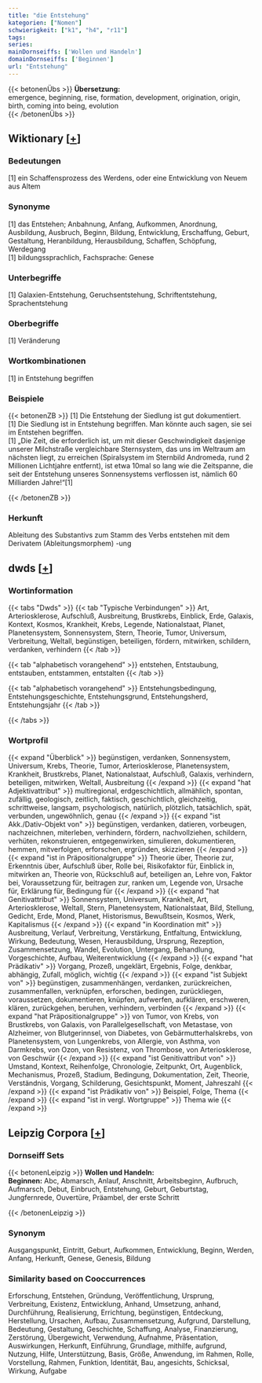 ```yaml
---
title: "die Entstehung"
kategorien: ["Nomen"]
schwierigkeit: ["k1", "h4", "r11"]
tags:
series:
mainDornseiffs: ['Wollen und Handeln']
domainDornseiffs: ['Beginnen']
url: "Entstehung"
---
```


{{< betonenÜbs >}}
**Übersetzung:**  
emergence, beginning, rise, formation, development, origination, origin, birth, coming into being, evolution  
{{< /betonenÜbs >}}

## Wiktionary [[+](https://de.wiktionary.org/wiki/Entstehung)]

### Bedeutungen
[1] ein Schaffensprozess des Werdens, oder eine Entwicklung von Neuem aus Altem  

### Synonyme
[1] das Entstehen; Anbahnung, Anfang, Aufkommen, Anordnung, Ausbildung, Ausbruch, Beginn, Bildung, Entwicklung, Erschaffung, Geburt, Gestaltung, Heranbildung, Herausbildung, Schaffen, Schöpfung, Werdegang  
[1] bildungssprachlich, Fachsprache: Genese  

### Unterbegriffe
[1] Galaxien-Entstehung, Geruchsentstehung, Schriftentstehung, Sprachentstehung  

### Oberbegriffe
[1] Veränderung  

### Wortkombinationen
[1] in Entstehung begriffen  

### Beispiele
{{< betonenZB >}}
[1] Die Entstehung der Siedlung ist gut dokumentiert.  
[1] Die Siedlung ist in Entstehung begriffen. Man könnte auch sagen, sie sei im Entstehen begriffen.  
[1] „Die Zeit, die erforderlich ist, um mit dieser Geschwindigkeit dasjenige unserer Milchstraße vergleichbare Sternsystem, das uns im Weltraum am nächsten liegt, zu erreichen (Spiralsystem im Sternbild Andromeda, rund 2 Millionen Lichtjahre entfernt), ist etwa 10mal so lang wie die Zeitspanne, die seit der Entstehung unseres Sonnensystems verflossen ist, nämlich 60 Milliarden Jahre!“[1]  

{{< /betonenZB >}}
### Herkunft
Ableitung des Substantivs zum Stamm des Verbs entstehen mit dem Derivatem (Ableitungsmorphem) -ung  



## dwds [[+](https://www.dwds.de/wb/Entstehung)]

### Wortinformation
{{< tabs "Dwds" >}}
{{< tab "Typische Verbindungen" >}}
Art, Arteriosklerose, Aufschluß, Ausbreitung, Brustkrebs, Einblick, Erde, Galaxis, Kontext, Kosmos, Krankheit, Krebs, Legende, Nationalstaat, Planet, Planetensystem, Sonnensystem, Stern, Theorie, Tumor, Universum, Verbreitung, Weltall, begünstigen, beteiligen, fördern, mitwirken, schildern, verdanken, verhindern
{{< /tab >}}

{{< tab "alphabetisch vorangehend" >}}
entstehen, Entstaubung, entstauben, entstammen, entstalten
{{< /tab >}}

{{< tab "alphabetisch vorangehend" >}}
Entstehungsbedingung, Entstehungsgeschichte, Entstehungsgrund, Entstehungsherd, Entstehungsjahr
{{< /tab >}}

{{< /tabs >}}

### Wortprofil
{{< expand "Überblick" >}} begünstigen, verdanken, Sonnensystem, Universum, Krebs, Theorie, Tumor, Arteriosklerose, Planetensystem, Krankheit, Brustkrebs, Planet, Nationalstaat, Aufschluß, Galaxis, verhindern, beteiligen, mitwirken, Weltall, Ausbreitung {{< /expand >}}
{{< expand "hat Adjektivattribut" >}} multiregional, erdgeschichtlich, allmählich, spontan, zufällig, geologisch, zeitlich, faktisch, geschichtlich, gleichzeitig, schrittweise, langsam, psychologisch, natürlich, plötzlich, tatsächlich, spät, verbunden, ungewöhnlich, genau {{< /expand >}}
{{< expand "ist Akk./Dativ-Objekt von" >}} begünstigen, verdanken, datieren, vorbeugen, nachzeichnen, miterleben, verhindern, fördern, nachvollziehen, schildern, verhüten, rekonstruieren, entgegenwirken, simulieren, dokumentieren, hemmen, mitverfolgen, erforschen, ergründen, skizzieren {{< /expand >}}
{{< expand "ist in Präpositionalgruppe" >}} Theorie über, Theorie zur, Erkenntnis über, Aufschluß über, Rolle bei, Risikofaktor für, Einblick in, mitwirken an, Theorie von, Rückschluß auf, beteiligen an, Lehre von, Faktor bei, Voraussetzung für, beitragen zur, ranken um, Legende von, Ursache für, Erklärung für, Bedingung für {{< /expand >}}
{{< expand "hat Genitivattribut" >}} Sonnensystem, Universum, Krankheit, Art, Arteriosklerose, Weltall, Stern, Planetensystem, Nationalstaat, Bild, Stellung, Gedicht, Erde, Mond, Planet, Historismus, Bewußtsein, Kosmos, Werk, Kapitalismus {{< /expand >}}
{{< expand "in Koordination mit" >}} Ausbreitung, Verlauf, Verbreitung, Verstärkung, Entfaltung, Entwicklung, Wirkung, Bedeutung, Wesen, Herausbildung, Ursprung, Rezeption, Zusammensetzung, Wandel, Evolution, Untergang, Behandlung, Vorgeschichte, Aufbau, Weiterentwicklung {{< /expand >}}
{{< expand "hat Prädikativ" >}} Vorgang, Prozeß, ungeklärt, Ergebnis, Folge, denkbar, abhängig, Zufall, möglich, wichtig {{< /expand >}}
{{< expand "ist Subjekt von" >}} begünstigen, zusammenhängen, verdanken, zurückreichen, zusammenfallen, verknüpfen, erforschen, bedingen, zurückliegen, voraussetzen, dokumentieren, knüpfen, aufwerfen, aufklären, erschweren, klären, zurückgehen, beruhen, verhindern, verbinden {{< /expand >}}
{{< expand "hat Präpositionalgruppe" >}} von Tumor, von Krebs, von Brustkrebs, von Galaxis, von Parallelgesellschaft, von Metastase, von Alzheimer, von Blutgerinnsel, von Diabetes, von Gebärmutterhalskrebs, von Planetensystem, von Lungenkrebs, von Allergie, von Asthma, von Darmkrebs, von Ozon, von Resistenz, von Thrombose, von Arteriosklerose, von Geschwür {{< /expand >}}
{{< expand "ist Genitivattribut von" >}} Umstand, Kontext, Reihenfolge, Chronologie, Zeitpunkt, Ort, Augenblick, Mechanismus, Prozeß, Stadium, Bedingung, Dokumentation, Zeit, Theorie, Verständnis, Vorgang, Schilderung, Gesichtspunkt, Moment, Jahreszahl {{< /expand >}}
{{< expand "ist Prädikativ von" >}} Beispiel, Folge, Thema {{< /expand >}}
{{< expand "ist in vergl. Wortgruppe" >}} Thema wie {{< /expand >}}

## Leipzig Corpora [[+](https://corpora.uni-leipzig.de/en/res?word=Entstehung&corpusId=deu_newscrawl-public_2018)]

### Dornseiff Sets
{{< betonenLeipzig >}}
**Wollen und Handeln:**  
**Beginnen:** Abc, Abmarsch, Anlauf, Anschnitt, Arbeitsbeginn, Aufbruch, Aufmarsch, Debut, Einbruch, Entstehung, Geburt, Geburtstag, Jungfernrede, Ouvertüre, Präambel, der erste Schritt  

{{< /betonenLeipzig >}}

### Synonym
Ausgangspunkt, Eintritt, Geburt, Aufkommen, Entwicklung, Beginn, Werden, Anfang, Herkunft, Genese, Genesis, Bildung


### Similarity based on Cooccurrences
Erforschung, Entstehen, Gründung, Veröffentlichung, Ursprung, Verbreitung, Existenz, Entwicklung, Anhand, Umsetzung, anhand, Durchführung, Realisierung, Errichtung, begünstigen, Entdeckung, Herstellung, Ursachen, Aufbau, Zusammensetzung, Aufgrund, Darstellung, Bedeutung, Gestaltung, Geschichte, Schaffung, Analyse, Finanzierung, Zerstörung, Übergewicht, Verwendung, Aufnahme, Präsentation, Auswirkungen, Herkunft, Einführung, Grundlage, mithilfe, aufgrund, Nutzung, Hilfe, Unterstützung, Basis, Größe, Anwendung, im Rahmen, Rolle, Vorstellung, Rahmen, Funktion, Identität, Bau, angesichts, Schicksal, Wirkung, Aufgabe

